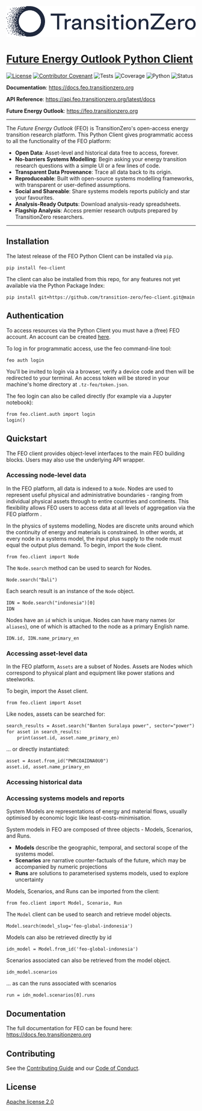 <picture>
  <source media="(prefers-color-scheme: dark)" srcset="https://github.com/transition-zero/.github/raw/main/profile/img/logo-dark.png">
  <img alt="TransitionZero Logo" width="1000px" src="https://github.com/transition-zero/.github/raw/main/profile/img/logo-light.png">
  <a href="https://www.transitionzero.org/">
</picture>


# Future Energy Outlook Python Client

<!-- badges-begin -->

[![License][license badge]][license]
[![Contributor Covenant][contributor covenant badge]][code of conduct]
![Tests][tests badge]
![Coverage][coverage badge]
![Python][python badge]
![Status][status badge]

[license badge]: https://img.shields.io/badge/License-Apache_2.0-blue.svg
[license]: https://opensource.org/licenses/Apache-2.0

[contributor covenant badge]: https://img.shields.io/badge/Contributor%20Covenant-2.1-4baaaa.svg
[code of conduct]: https://github.com/transition-zero/feo-client/blob/main/CODE-OF-CONDUCT.md

[tests badge]: https://img.shields.io/endpoint?url=https://gist.githubusercontent.com/Lkruitwagen/feffb38d46c750cad5402dca5dd54bf9/raw/tests_passing.json

[coverage badge]: https://img.shields.io/endpoint?url=https://gist.githubusercontent.com/Lkruitwagen/d2b6ec23e3c6e8309236216689d91782/raw/coverage_badge.json

[python badge]: https://img.shields.io/endpoint?url=https://gist.githubusercontent.com/Lkruitwagen/bd1e357c1bce5fc2c0808bcdb569157c/raw/python_version_badge.json

[status badge]: https://img.shields.io/badge/under%20construction-ffae00

<!-- badges-end -->

**Documentation**: <a href="https://docs.feo.transitionzero.org" target="_blank">https://docs.feo.transitionzero.org</a>

**API Reference**: <a href="https://api.feo.transitionzero.org/latest/docs" target="_blank">https://api.feo.transitionzero.org/latest/docs</a>

**Future Energy Outlook**: <a href="https://feo.transitionzero.org" target="_blank">https://feo.transitionzero.org</a>

---

The _Future Energy Outlook_ (FEO) is TransitionZero's open-access energy transition research platform.
This Python Client gives programmatic access to all the functionality of the FEO platform:

* **Open Data**: Asset-level and historical data free to access, forever.
* **No-barriers Systems Modelling**: Begin asking your energy transition research questions with a simple UI or a few lines of code.
* **Transparent Data Provenance**: Trace all data back to its origin.
* **Reproduceable**: Built with open-source systems modelling frameworks, with transparent or user-defined assumptions.
* **Social and Shareable**: Share systems models reports publicly and star your favourites.
* **Analysis-Ready Outputs**: Download analysis-ready spreadsheets.
* **Flagship Analysis**: Access premier research outputs prepared by TransitionZero researchers.


---

## Installation

The latest release of the FEO Python Client can be installed via `pip`.

    pip install feo-client

The client can also be installed from this repo, for any features not yet available via the Python Package Index:

    pip install git+https://github.com/transition-zero/feo-client.git@main

## Authentication

To access resources via the Python Client you must have a (free) FEO account. An account can be created [here](https://feo.transitionzero.org).

To log in for programmatic access, use the feo command-line tool:

    feo auth login

You'll be invited to login via a browser, verify a device code and then will be redirected to your terminal.
An access token will be stored in your machine's home directory at `.tz-feo/token.json`.

The feo login can also be called directly (for example via a Jupyter notebook):

    from feo.client.auth import login
    login()

## Quickstart

The FEO client provides object-level interfaces to the main FEO building blocks. Users may also use the underlying API wrapper.

### Accessing node-level data

In the FEO platform, all data is indexed to a `Node`. Nodes are used to represent useful physical and administrative boundaries - ranging from individual physical assets through to entire countries and continents. This flexibility allows FEO users to access data at all levels of aggregation via the FEO platform .

In the physics of systems modelling, Nodes are discrete units around which the continuity of energy and materials is constrained. In other words, at every node in a systems model, the input plus supply to the node must equal the output plus demand.
To begin, import the `Node` client.
```
from feo.client import Node
```

The `Node.search` method can be used to search for Nodes.
```
Node.search("Bali")
```

Each search result is an instance of the `Node` object.
```
IDN = Node.search("indonesia")[0]
IDN
```

Nodes have an `id` which is unique. Nodes can have many names (or `aliases`), one of which is attached to the node as a primary English name.
```
IDN.id, IDN.name_primary_en
```

### Accessing asset-level data

In the FEO platform, `Assets` are a subset of Nodes. Assets are Nodes which correspond to physical plant and equipment like power stations and steelworks.

To begin, import the Asset client.
```
from feo.client import Asset
```

Like nodes, assets can be searched for:
```
search_results = Asset.search("Banten Suralaya power", sector="power")
for asset in search_results:
    print(asset.id, asset.name_primary_en)
```

... or directly instantiated:
```
asset = Asset.from_id("PWRCOAIDNA0U0")
asset.id, asset.name_primary_en
```

### Accessing historical data

### Accessing systems models and reports

System Models are representations of energy and material flows, usually optimised by economic logic like least-costs-minimisation.

System models in FEO are composed of three objects - Models, Scenarios, and Runs.

- **Models** describe the geographic, temporal, and sectoral scope of the systems model.
- **Scenarios** are narrative counter-factuals of the future, which may be accompanied by numeric projections
- **Runs** are solutions to parameterised systems models, used to explore uncertainty

Models, Scenarios, and Runs can be imported from the client:
```
from feo.client import Model, Scenario, Run
```

The `Model` client can be used to search and retrieve model objects.
```
Model.search(model_slug='feo-global-indonesia')
```

Models can also be retrieved directly by id
```
idn_model = Model.from_id('feo-global-indonesia')
```

Scenarios associated can also be retrieved from the model object.
```
idn_model.scenarios
```

... as can the runs associated with scenarios
```
run = idn_model.scenarios[0].runs
```

<!-- ### Simple API calls -->



## Documentation

The full documentation for FEO can be found here: <a href="https://docs.feo.transitionzero.org" target="_blank">https://docs.feo.transitionzero.org</a>

## Contributing

See the [Contributing Guide](CONTRIBUTING.md) and our [Code of Conduct](CODE-OF-CONDUCT.md).

## License

[Apache license 2.0](LICENSE)
